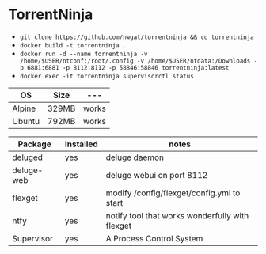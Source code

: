 # TorrentNinja
* `git clone https://github.com/nwgat/torrentninja && cd torrentninja`
* `docker build -t torrentninja .`
* `docker run -d --name torrentninja -v /home/$USER/ntconf:/root/.config -v /home/$USER/ntdata:/Downloads -p 6881:6881 -p 8112:8112 -p 58846:58846 torrentninja:latest`
* `docker exec -it torrentninja supervisorctl status`

| OS | Size |---|
|--------|---|---|
| Alpine | 329MB | works |
| Ubuntu | 792MB | works |


| Package | Installed | notes |
|--------|---| --- | 
| deluged | yes | deluge daemon |
| deluge-web | yes | deluge webui on port 8112|
| flexget | yes | modify /config/flexget/config.yml to start|
| ntfy | yes | notify tool that works wonderfully with flexget  |
| Supervisor | yes | A Process Control System |


